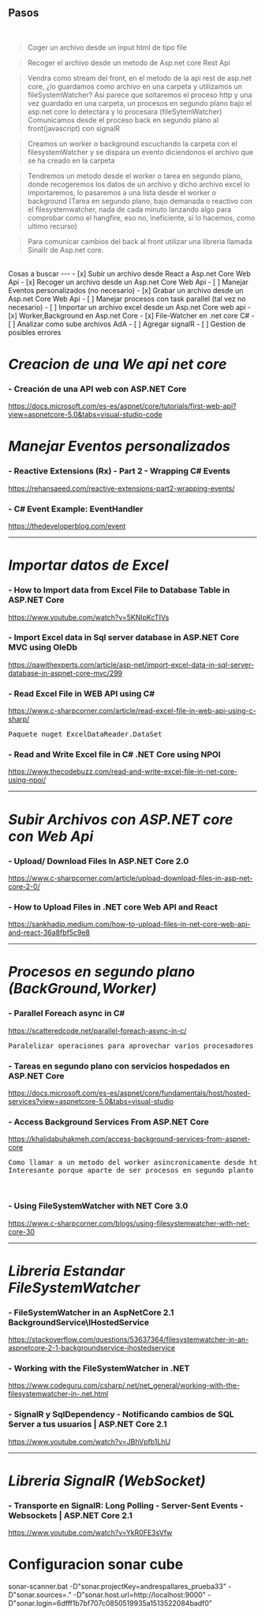 

Pasos
---
<br>

> Coger un archivo desde un input html de tipo file

> Recoger el archivo desde un metodo de Asp.net core Rest Api

> Vendra como stream del front, en el metodo de la api rest de asp.net core, ¿lo guardamos como archivo en una carpeta y utilizamos un fileSystemWatcher? Asi parece que soltaremos el proceso http y una vez guardado en una carpeta, un procesos en segundo plano bajo el asp.net core lo detectara y lo procesara (fileSytemWatcher) Comunicamos desde el proceso back en segundo plano al front(javascript) con signalR

> Creamos un worker o background  escuchando la carpeta con el filesystemWatcher y se dispara un evento diciendonos el archivo que se ha creado en la carpeta

> Tendremos un metodo desde el worker o tarea en segundo plano, donde recogeremos los datos de un archivo y dicho archivo excel lo importaremos, lo pasaremos a una lista desde el worker o background (Tarea en segundo plano, bajo demanada o reactivo con el filesystemwatcher, nada de cada minuto lanzando algo para comprobar como el hangfire, eso no, ineficiente, si lo hacemos, como ultimo recurso)

> Para comunicar cambios del back al front utilizar una libreria llamada SinalIr de Asp.net core.


<br>
Cosas a buscar
---
- [x] Subir un archivo desde React a Asp.net Core Web Api
- [x] Recoger un archivo desde un Asp.net Core Web Api
- [ ] Manejar Eventos personalizados (no necesario)
- [x] Grabar un archivo desde un Asp.net Core Web Api
- [ ] Manejar procesos con task parallel (tal vez no necesario)
- [ ] Importar un archivo excel desde un Asp.net Core web api
- [x] Worker,Background en Asp.net Core
- [x] File-Watcher en .net core C#
- [ ] Analizar como sube archivos AdA
- [ ] Agregar signalR
- [ ] Gestion de posibles errores




# *Creacion de una We api net core*

### - Creación de una API web con ASP.NET Core

https://docs.microsoft.com/es-es/aspnet/core/tutorials/first-web-api?view=aspnetcore-5.0&tabs=visual-studio-code


# *Manejar Eventos personalizados*
### - Reactive Extensions (Rx) - Part 2 - Wrapping C# Events

https://rehansaeed.com/reactive-extensions-part2-wrapping-events/

### - C# Event Example: EventHandler

https://thedeveloperblog.com/event

___
# *Importar datos de Excel*

### - How to Import data from Excel File to Database Table in ASP.NET Core

https://www.youtube.com/watch?v=5KNIpKcTIVs

### - Import Excel data in Sql server database in ASP.NET Core MVC using OleDb

https://qawithexperts.com/article/asp-net/import-excel-data-in-sql-server-database-in-aspnet-core-mvc/299

### - Read Excel File in WEB API using C#
https://www.c-sharpcorner.com/article/read-excel-file-in-web-api-using-c-sharp/

<pre>
Paquete nuget ExcelDataReader.DataSet
</pre>
### - Read and Write Excel file in C# .NET Core using NPOI

https://www.thecodebuzz.com/read-and-write-excel-file-in-net-core-using-npoi/
___
# *Subir Archivos con ASP.NET core con Web Api*

### - Upload/ Download Files In ASP.NET Core 2.0

https://www.c-sharpcorner.com/article/upload-download-files-in-asp-net-core-2-0/

### - How to Upload Files in .NET core Web API and React

https://sankhadip.medium.com/how-to-upload-files-in-net-core-web-api-and-react-36a8fbf5c9e8


___

# *Procesos en segundo plano (BackGround,Worker)*
### - Parallel Foreach async in C#
https://scatteredcode.net/parallel-foreach-async-in-c/
<pre>
Paralelizar operaciones para aprovechar varios procesadores de una lista de objetos numerosa
</pre>



### - Tareas en segundo plano con servicios hospedados en ASP.NET Core

https://docs.microsoft.com/es-es/aspnet/core/fundamentals/host/hosted-services?view=aspnetcore-5.0&tabs=visual-studio



### - Access Background Services From ASP.NET Core
https://khalidabuhakmeh.com/access-background-services-from-aspnet-core
<pre>
Como llamar a un metodo del worker asincronicamente desde http desde la rest api
Interesante porque aparte de ser procesos en segundo planto de les puede hacer una llamada desde ajax a traves de un metodo controller en http.
</pre>

<br>



### - Using FileSystemWatcher with NET Core 3.0

https://www.c-sharpcorner.com/blogs/using-filesystemwatcher-with-net-core-30

___
# *Libreria Estandar FileSystemWatcher*

### - FileSystemWatcher in an AspNetCore 2.1 BackgroundService\IHostedService

https://stackoverflow.com/questions/53637364/filesystemwatcher-in-an-aspnetcore-2-1-backgroundservice-ihostedservice

### - Working with the FileSystemWatcher in .NET

https://www.codeguru.com/csharp/.net/net_general/working-with-the-filesystemwatcher-in-.net.html

### - SignalR y SqlDependency - Notificando cambios de SQL Server a tus usuarios | ASP.NET Core 2.1

https://www.youtube.com/watch?v=JBhVpfb1LhU

___
# *Libreria SignalR (WebSocket)*
### - Transporte en SignalR: Long Polling - Server-Sent Events - Websockets | ASP.NET Core 2.1

https://www.youtube.com/watch?v=YkR0FE3sVfw

# Configuracion sonar cube

sonar-scanner.bat -D"sonar.projectKey=andrespallares_prueba33" -D"sonar.sources=." -D"sonar.host.url=http://localhost:9000" -D"sonar.login=6dfff1b7bf707c0850519935a1513522084badf0"




